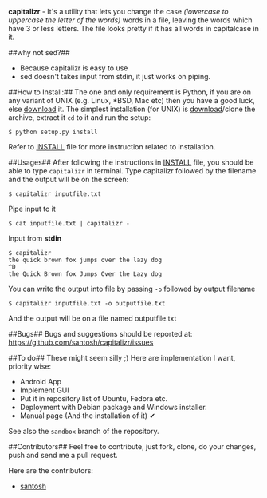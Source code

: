 
**capitalizr** - It's a utility that lets you change the case *(lowercase to
uppercase the letter of the words)* words in a file, leaving the words which
have 3 or less letters. The file looks pretty if it has all words in
capitalcase in it.

##why not sed?##
 * Because capitalizr is easy to use
 * sed doesn't takes input from stdin, it just works on piping.

##How to Install:##
The one and only requirement is Python, if you are on any variant of UNIX 
(e.g. Linux, \*BSD, Mac etc) then you have a good luck, else [download][4] it.
The simplest installation (for UNIX) is [download][3]/clone the archive, extract
it `cd` to it and run the setup:

    $ python setup.py install

Refer to [INSTALL][1] file for more instruction related to installation.

##Usages##
After following the instructions in [INSTALL][1] file, you should be able
to type `capitalizr` in terminal. Type capitalizr followed by the filename
and the output will be on the screen:

    $ capitalizr inputfile.txt


Pipe input to it

    $ cat inputfile.txt | capitalizr -

Input from **stdin**

    $ capitalizr
    the quick brown fox jumps over the lazy dog
    ^D
    the Quick Brown fox Jumps Over the Lazy dog

You can write the output into file by passing `-o` followed by output filename

    $ capitalizr inputfile.txt -o outputfile.txt

And the output will be on a file named outputfile.txt


##Bugs##
Bugs and suggestions should be reported at: https://github.com/santosh/capitalizr/issues

##To do##
These might seem silly ;) Here are implementation I want, priority wise:

 * Android App
 * Implement GUI
 * Put it in repository list of Ubuntu, Fedora etc.
 * Deployment with Debian package and Windows installer.
 * ~~Manual page (And the installation of it)~~ ✔

See also the `sandbox` branch of the repository.

##Contributors##
Feel free to contribute, just fork, clone, do your changes, push and send me
a pull request.

Here are the contributors:

<!-- only add yourself if you think you really contributed :) -->

 * [santosh][2]

  [1]: https://github.com/santosh/capitalizr/blob/master/INSTALL.md
  [2]: https://github.com/santosh
  [3]: https://github.com/santosh/capitalizr/archive/master.zip
  [4]: http://www.python.org/download/
